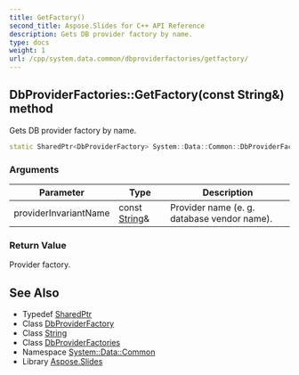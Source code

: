 ```yaml
---
title: GetFactory()
second_title: Aspose.Slides for C++ API Reference
description: Gets DB provider factory by name.
type: docs
weight: 1
url: /cpp/system.data.common/dbproviderfactories/getfactory/
---
```

## DbProviderFactories::GetFactory(const String\&) method


Gets DB provider factory by name.

```cpp
static SharedPtr<DbProviderFactory> System::Data::Common::DbProviderFactories::GetFactory(const String &providerInvariantName)
```


### Arguments

| Parameter | Type | Description |
| --- | --- | --- |
| providerInvariantName | const [String](../../../system/string/)\& | Provider name (e. g. database vendor name). |

### Return Value

Provider factory.

## See Also

* Typedef [SharedPtr](../../system/sharedptr/)
* Class [DbProviderFactory](../dbproviderfactory/)
* Class [String](../../system/string/)
* Class [DbProviderFactories](./)
* Namespace [System::Data::Common](../)
* Library [Aspose.Slides](../../)